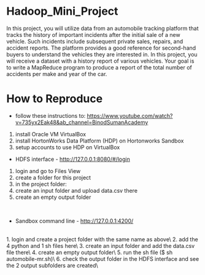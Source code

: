 # Hadoop_Mini_Project

In this project, you will utilize data from an automobile tracking platform that tracks the history of
important incidents after the initial sale of a new vehicle. Such incidents include subsequent
private sales, repairs, and accident reports. The platform provides a good reference for
second-hand buyers to understand the vehicles they are interested in.
In this project, you will receive a dataset with a history report of various vehicles. Your goal is to
write a MapReduce program to produce a report of the total number of accidents per make and
year of the car.

# How to Reproduce
 
- follow these instructions to: https://www.youtube.com/watch?v=735yx2Eak48&ab_channel=BinodSumanAcademy 
    <br/>
1. install Oracle VM VirtualBox
2. install HortonWorks Data Platform (HDP) on Hortonworks Sandbox
3. setup accounts to use HDP on VirtualBox

- HDFS interface - http://127.0.0.1:8080/#/login
    <br/>
1. login and go to Files View
2. create a folder for this project
3. in the project folder:
4. create an input folder and upload data.csv there
5. create an empty output folder
<br/>

- Sandbox command line - http://127.0.0.1:4200/

<br/>
1. login and create a project folder with the same name as above\
2. add the 4 python and 1 sh files here\
3. create an input folder and add the data.csv file there\
4. create an empty output folder\
5. run the sh file ($ sh automobile-mr.sh)\
6. check the output folder in the HDFS interface and see the 2 output subfolders are created\
<br/>
